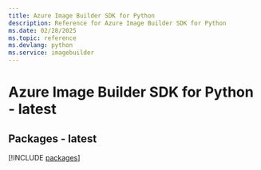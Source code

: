 ```yaml
---
title: Azure Image Builder SDK for Python
description: Reference for Azure Image Builder SDK for Python
ms.date: 02/28/2025
ms.topic: reference
ms.devlang: python
ms.service: imagebuilder
---
```

# Azure Image Builder SDK for Python - latest
## Packages - latest
[!INCLUDE [packages](image-builder-index.md)]